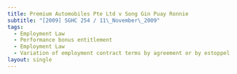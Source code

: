 ```yaml
---
title: Premium Automobiles Pte Ltd v Song Gin Puay Ronnie
subtitle: "[2009] SGHC 254 / 11\_November\_2009"
tags:
  - Employment Law
  - Performance bonus entitlement
  - Employment Law
  - Variation of employment contract terms by agreement or by estoppel
layout: single
---
```


